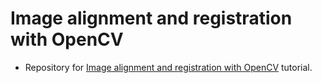 # Image alignment and registration with OpenCV
- Repository for [Image alignment and registration with OpenCV](https://www.pyimagesearch.com/2020/08/31/image-alignment-and-registration-with-opencv/) tutorial.
